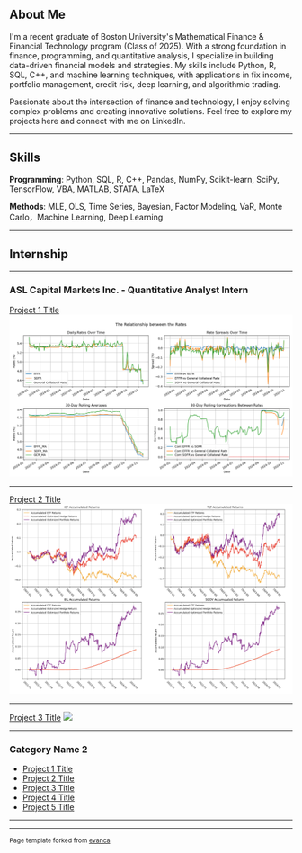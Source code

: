 ## About Me
I'm a recent graduate of Boston University's Mathematical Finance & Financial Technology program (Class of 2025). With a strong foundation in finance, programming, and quantitative analysis, I specialize in building data-driven financial models and strategies. My skills include Python, R, SQL, C++, and machine learning techniques, with applications in fix income, portfolio management, credit risk, deep learning, and algorithmic trading.

Passionate about the intersection of finance and technology, I enjoy solving complex problems and creating innovative solutions. Feel free to explore my projects here and connect with me on LinkedIn.

---

## Skills
**Programming**: Python, SQL, R, C++, Pandas, NumPy, Scikit-learn, SciPy, TensorFlow, VBA, MATLAB, STATA, LaTeX

**Methods**: MLE, OLS, Time Series, Bayesian, Factor Modeling, VaR, Monte Carlo，Machine Learning, Deep Learning

---

## Internship

---

### ASL Capital Markets Inc. - Quantitative Analyst Intern

[Project 1 Title](/sample_page)
<img src="images/EvelynLi-Interest_Rate_Data_Visualization.png"/>

---
[Project 2 Title](/pdf/sample_presentation.pdf)
<img src="images/results.png"/>

---
[Project 3 Title](http://example.com/)
<img src="images/dummy_thumbnail.jpg?raw=true"/>

---

### Category Name 2

- [Project 1 Title](http://example.com/)
- [Project 2 Title](http://example.com/)
- [Project 3 Title](http://example.com/)
- [Project 4 Title](http://example.com/)
- [Project 5 Title](http://example.com/)

---




---
<p style="font-size:11px">Page template forked from <a href="https://github.com/evanca/quick-portfolio">evanca</a></p>
<!-- Remove above link if you don't want to attibute -->
